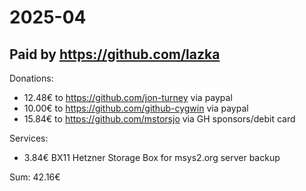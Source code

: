 # 2025-04

## Paid by https://github.com/lazka

Donations:

* 12.48€ to https://github.com/jon-turney via paypal
* 10.00€ to https://github.com/github-cygwin via paypal
* 15.84€ to https://github.com/mstorsjo via GH sponsors/debit card

Services:

* 3.84€ BX11 Hetzner Storage Box for msys2.org server backup

Sum: 42.16€
